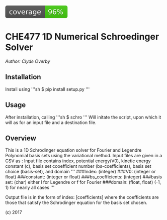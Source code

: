 ![code coverage badge here](img/coverage.svg)

# CHE477 1D Numerical Schroedinger Solver

*Author: Clyde Overby*


## Installation

Install using 
'''sh
$ pip install setup.py
'''
## Usage

After installation, calling
'''sh
$ schro
'''
Will initate the script, upon which it will as for an input file and a destination file.

## Overview

This is a 1D Schrodinger equation solver for Fourier and Legendre Polynomial basis sets using the variational method.  Input files are given in a CSV as :
Input file contains index, potential energy(V0), kinetic energy constant (c), basis set cooefficient number (bs-coefficients), basis set choice (basis-set), and domain 
'''
###Index:
(integer)
###V0:
(integer or float)
###constant:
(integer or float)
###bs_coefficients:
(integer)
###basis set:
(char) either l for Legendre or f for Fourier
###domain:
(float, float) (-1, 1) for nearly all cases
'''

Output file is in the form of index: [coefficients] where the coefficients are those that satisfy the Schrodinger equation for the basis set chosen.

(c) 2017